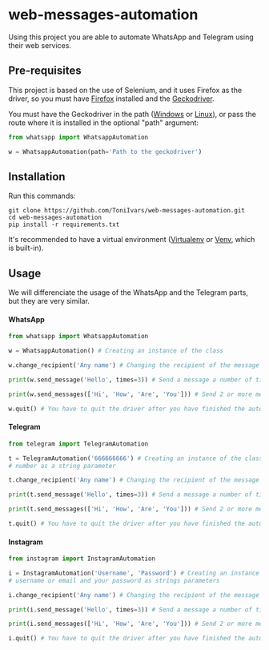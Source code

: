 # web-messages-automation
Using this project you are able to automate WhatsApp and Telegram using their web services.

## Pre-requisites
This project is based on the use of Selenium, and it uses Firefox as the driver, so you must have [Firefox](https://www.mozilla.org/en-US/firefox/new/) installed and the [Geckodriver](https://github.com/mozilla/geckodriver/releases).

You must have the Geckodriver in the path ([Windows](https://www.softwaretestinghelp.com/geckodriver-selenium-tutorial/#Steps_to_Add_a_Path_in_Systems_PATH_Environmental_Variable) or [Linux](https://stackoverflow.com/questions/41529561/mozila-geckodriver-path-for-ubuntu)), or pass the route where it is installed in the optional "path" argument:
```python
from whatsapp import WhatsappAutomation

w = WhatsappAutomation(path='Path to the geckodriver')
```

## Installation
Run this commands:

```
git clone https://github.com/ToniIvars/web-messages-automation.git
cd web-messages-automation
pip install -r requirements.txt
```

It's recommended to have a virtual environment ([Virtualenv](https://pypi.org/project/virtualenv/) or [Venv](https://docs.python.org/3/library/venv.html), which is built-in).

## Usage
We will differenciate the usage of the WhatsApp and the Telegram parts, but they are very similar.

#### WhatsApp
```python
from whatsapp import WhatsappAutomation

w = WhatsappAutomation() # Creating an instance of the class

w.change_recipient('Any name') # Changing the recipient of the message by providing the name

print(w.send_message('Hello', times=3)) # Send a message a number of times, default is 1 time

print(w.send_messages(['Hi', 'How', 'Are', 'You'])) # Send 2 or more messages consecutively

w.quit() # You have to quit the driver after you have finished the automation
```


#### Telegram
```python
from telegram import TelegramAutomation

t = TelegramAutomation('666666666') # Creating an instance of the class, passing your phone
# number as a string parameter

t.change_recipient('Any name') # Changing the recipient of the message by providing the name

print(t.send_message('Hello', times=3)) # Send a message a number of times, default is 1 time

print(t.send_messages(['Hi', 'How', 'Are', 'You'])) # Send 2 or more messages consecutively

t.quit() # You have to quit the driver after you have finished the automation
```

#### Instagram
```python
from instagram import InstagramAutomation

i = InstagramAutomation('Username', 'Password') # Creating an instance of the class, passing your
# username or email and your password as strings parameters

i.change_recipient('Any name') # Changing the recipient of the message by providing the username

print(i.send_message('Hello', times=3)) # Send a message a number of times, default is 1 time

print(i.send_messages(['Hi', 'How', 'Are', 'You'])) # Send 2 or more messages consecutively

i.quit() # You have to quit the driver after you have finished the automation
```
